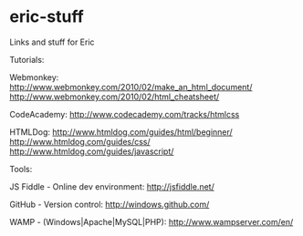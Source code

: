 eric-stuff
==========

Links and stuff for Eric

Tutorials:

Webmonkey:		http://www.webmonkey.com/2010/02/make_an_html_document/
							http://www.webmonkey.com/2010/02/html_cheatsheet/

CodeAcademy: 	http://www.codecademy.com/tracks/htmlcss

HTMLDog:			http://www.htmldog.com/guides/html/beginner/
							http://www.htmldog.com/guides/css/
							http://www.htmldog.com/guides/javascript/




Tools:

JS Fiddle - Online dev environment: 	http://jsfiddle.net/

GitHub - Version control:							http://windows.github.com/

WAMP - (Windows|Apache|MySQL|PHP):		http://www.wampserver.com/en/


